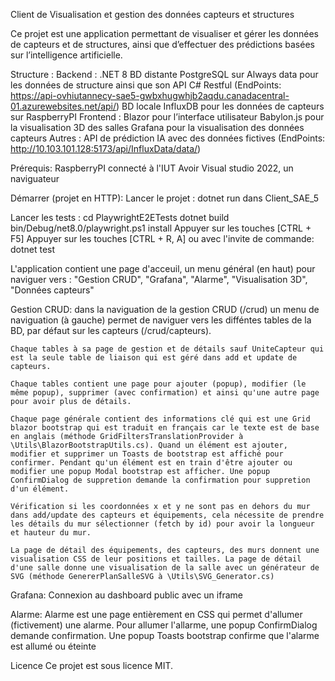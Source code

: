 Client de Visualisation et gestion des données capteurs et structures

Ce projet est une application permettant de visualiser et gérer les données de capteurs et de structures, ainsi que d’effectuer des prédictions basées sur l’intelligence artificielle.

Structure :
    Backend :
        .NET 8
        BD distante PostgreSQL sur Always data pour les données de structure ainsi que son API C# Restful (EndPoints: https://api-ovhiutannecy-sae5-gwbxhugwhjb2aqdu.canadacentral-01.azurewebsites.net/api/)
        BD locale InfluxDB pour les données de capteurs sur RaspberryPI
    Frontend :
        Blazor pour l’interface utilisateur
        Babylon.js pour la visualisation 3D des salles
        Grafana pour la visualisation des données capteurs
    Autres :
        API de prédiction IA avec des données fictives (EndPoints: http://10.103.101.128:5173/api/InfluxData/data/)

Prérequis:
    RaspberryPI connecté à l'IUT
    Avoir Visual studio 2022, un naviguateur

Démarrer (projet en HTTP):
Lancer le projet :
dotnet run dans Client_SAE_5

Lancer les tests :
cd PlaywrightE2ETests
dotnet build
bin/Debug/net8.0/playwright.ps1 install
Appuyer sur les touches [CTRL + F5]
Appuyer sur les touches [CTRL + R, A] ou avec l'invite de commande: dotnet test



L'application contient une page d'acceuil, un menu général (en haut) pour naviguer vers : "Gestion CRUD", "Grafana", "Alarme", "Visualisation 3D", "Données capteurs"

Gestion CRUD:
    dans la naviguation de la gestion CRUD (/crud) un menu de naviguation (à gauche) permet de naviguer vers les difféntes tables de la BD, par défaut sur les capteurs (/crud/capteurs).

    Chaque tables à sa page de gestion et de détails sauf UniteCapteur qui est la seule table de liaison qui est géré dans add et update de capteurs.

    Chaque tables contient une page pour ajouter (popup), modifier (le même popup), supprimer (avec confirmation) et ainsi qu'une autre page pour avoir plus de détails.

    Chaque page générale contient des informations clé qui est une Grid blazor bootstrap qui est traduit en français car le texte est de base en anglais (méthode GridFiltersTranslationProvider à \Utils\BlazorBootstrapUtils.cs). Quand un élément est ajouter, modifier et supprimer un Toasts de bootstrap est affiché pour confirmer. Pendant qu'un élément est en train d'être ajouter ou modifier une popup Modal bootstrap est afficher. Une popup ConfirmDialog de suppretion demande la confirmation pour suppretion d'un élément.

    Vérification si les coordonnées x et y ne sont pas en dehors du mur dans add/update des capteurs et équipements, cela nécessite de prendre les détails du mur sélectionner (fetch by id) pour avoir la longueur et hauteur du mur.
    
    La page de détail des équipements, des capteurs, des murs donnent une visualisation CSS de leur positions et tailles. La page de détail d'une salle donne une visualisation de la salle avec un générateur de SVG (méthode GenererPlanSalleSVG à \Utils\SVG_Generator.cs)

Grafana:
    Connexion au dashboard public avec un iframe

Alarme:
    Alarme est une page entièrement en CSS qui permet d'allumer (fictivement) une alarme. Pour allumer l'allarme, une popup ConfirmDialog demande confirmation. Une popup Toasts bootstrap confirme que l'alarme est allumé ou éteinte

Licence
Ce projet est sous licence MIT.